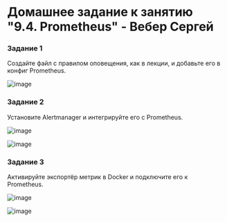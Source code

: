 # Домашнее задание к занятию "9.4. Prometheus" - Вебер Сергей


### Задание 1

Создайте файл с правилом оповещения, как в лекции, и добавьте его в конфиг Prometheus.

![image](https://user-images.githubusercontent.com/109193124/228029924-8319e89d-97c7-47ef-b488-759198b232d2.png)


### Задание 2

Установите Alertmanager и интегрируйте его с Prometheus.

![image](https://user-images.githubusercontent.com/109193124/228030101-845406ac-1fb5-4a03-b571-8a2c6c511f66.png)

![image](https://user-images.githubusercontent.com/109193124/228030173-69fdb222-edcd-4504-b2f2-0b854a3dd96d.png)


### Задание 3

Активируйте экспортёр метрик в Docker и подключите его к Prometheus.


![image](https://user-images.githubusercontent.com/109193124/228030239-fc532c54-179d-4c2c-8964-8f2c0e175cd2.png)

![image](https://user-images.githubusercontent.com/109193124/228030318-a8a3eed1-75b2-4e16-9bac-ec0ea6faf02c.png)
